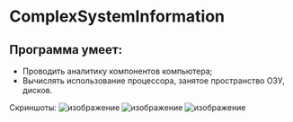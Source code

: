 # ComplexSystemInformation
## Программа умеет:
- Проводить аналитику компонентов компьютера;
- Вычислять использование процессора, занятое пространство ОЗУ, дисков.

Скриншоты:
![изображение](https://user-images.githubusercontent.com/35489460/139940200-4a92b7ff-2d67-4b74-9e4d-ff8b008a8536.png)
![изображение](https://user-images.githubusercontent.com/35489460/139940251-68551d52-78d5-466c-bb91-85f86d754b3e.png)
![изображение](https://user-images.githubusercontent.com/35489460/139940291-2d77a6fe-43a3-49cf-bec4-4958763e0aeb.png)
